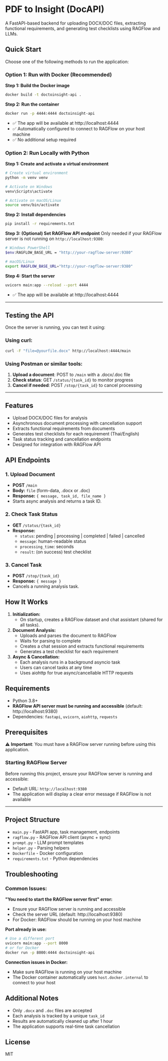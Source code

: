 # PDF to Insight (DocAPI)

A FastAPI-based backend for uploading DOCX/DOC files, extracting functional requirements, and generating test checklists using RAGFlow and LLMs.

## Quick Start

Choose one of the following methods to run the application:

### Option 1: Run with Docker (Recommended)

**Step 1: Build the Docker image**
```sh
docker build -t doctoinsight-api .
```

**Step 2: Run the container**
```sh
docker run -p 4444:4444 doctoinsight-api
```

- ✅ The app will be available at http://localhost:4444
- ✅ Automatically configured to connect to RAGFlow on your host machine
- ✅ No additional setup required

### Option 2: Run Locally with Python

**Step 1: Create and activate a virtual environment**
```sh
# Create virtual environment
python -m venv venv

# Activate on Windows
venv\Scripts\activate

# Activate on macOS/Linux
source venv/bin/activate
```

**Step 2: Install dependencies**
```sh
pip install -r requirements.txt
```

**Step 3: (Optional) Set RAGFlow API endpoint**
Only needed if your RAGFlow server is not running on `http://localhost:9380`:
```sh
# Windows PowerShell
$env:RAGFLOW_BASE_URL = "http://your-ragflow-server:9380"

# macOS/Linux
export RAGFLOW_BASE_URL="http://your-ragflow-server:9380"
```

**Step 4: Start the server**
```sh
uvicorn main:app --reload --port 4444
```

- ✅ The app will be available at http://localhost:4444

---

## Testing the API

Once the server is running, you can test it using:

### Using curl:
```sh
curl -F "file=@yourfile.docx" http://localhost:4444/main
```

### Using Postman or similar tools:
1. **Upload a document**: POST to `/main` with a .docx/.doc file
2. **Check status**: GET `/status/{task_id}` to monitor progress
3. **Cancel if needed**: POST `/stop/{task_id}` to cancel processing

---

## Features
- Upload DOCX/DOC files for analysis
- Asynchronous document processing with cancellation support
- Extracts functional requirements from documents
- Generates test checklists for each requirement (Thai/English)
- Task status tracking and cancellation endpoints
- Designed for integration with RAGFlow API

## API Endpoints

### 1. Upload Document
- **POST** `/main`
- **Body:** `file` (form-data, .docx or .doc)
- **Response:** `{ message, task_id, file_name }`
- Starts async analysis and returns a task ID.

### 2. Check Task Status
- **GET** `/status/{task_id}`
- **Response:**
  - `status`: pending | processing | completed | failed | cancelled
  - `message`: human-readable status
  - `processing_time`: seconds
  - `result`: (on success) test checklist

### 3. Cancel Task
- **POST** `/stop/{task_id}`
- **Response:** `{ message }`
- Cancels a running analysis task.

## How It Works
1. **Initialization:**
   - On startup, creates a RAGFlow dataset and chat assistant (shared for all tasks).
2. **Document Analysis:**
   - Uploads and parses the document to RAGFlow
   - Waits for parsing to complete
   - Creates a chat session and extracts functional requirements
   - Generates a test checklist for each requirement
3. **Async & Cancellation:**
   - Each analysis runs in a background asyncio task
   - Users can cancel tasks at any time
   - Uses aiohttp for true async/cancellable HTTP requests

## Requirements
- Python 3.8+
- **RAGFlow API server must be running and accessible** (default: http://localhost:9380)
- Dependencies: `fastapi`, `uvicorn`, `aiohttp`, `requests`

## Prerequisites

⚠️ **Important**: You must have a RAGFlow server running before using this application.

### Starting RAGFlow Server
Before running this project, ensure your RAGFlow server is running and accessible:
- Default URL: `http://localhost:9380`
- The application will display a clear error message if RAGFlow is not available

---

## Project Structure
- `main.py` - FastAPI app, task management, endpoints
- `ragflow.py` - RAGFlow API client (async + sync)
- `prompt.py` - LLM prompt templates
- `helper.py` - Parsing helpers
- `Dockerfile` - Docker configuration
- `requirements.txt` - Python dependencies

## Troubleshooting

### Common Issues:

**"You need to start the RAGFlow server first" error:**
- Ensure your RAGFlow server is running and accessible
- Check the server URL (default: http://localhost:9380)
- For Docker: RAGFlow should be running on your host machine

**Port already in use:**
```sh
# Use a different port
uvicorn main:app --port 8000
# or for Docker
docker run -p 8000:4444 doctoinsight-api
```

**Connection issues in Docker:**
- Make sure RAGFlow is running on your host machine
- The Docker container automatically uses `host.docker.internal` to connect to your host

## Additional Notes
- Only `.docx` and `.doc` files are accepted
- Each analysis is tracked by a unique `task_id`
- Results are automatically cleaned up after 1 hour
- The application supports real-time task cancellation

## License
MIT
